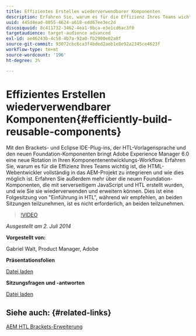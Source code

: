 ```yaml
---
title: Effizientes Erstellen wiederverwendbarer Komponenten
description: Erfahren Sie, warum es für die Effizienz Ihres Teams wichtig ist, die HTML-Webentwickler vollständig in das AEM-Projekt zu integrieren und wie dies möglich ist. Erfahren Sie außerdem mehr über die neuen Foundation-Komponenten, die mit serverseitigem JavaScript und HTL erstellt wurden, und wie Sie sie wiederverwenden und erweitern können.
uuid: 445d4ead-8055-4624-a618-edd67ee3ec2d
discoiquuid: 8c411732-3462-4ea1-9bca-e3e1cd6ac3f0
targetaudience: target-audience advanced
exl-id: ae46243b-4c58-4b7a-92a0-fb2900e02a8f
source-git-commit: 93072cbc6ca3f4bded2aeb1e8e92a2345ce4623f
workflow-type: tm+mt
source-wordcount: '196'
ht-degree: 3%

---
```


# Effizientes Erstellen wiederverwendbarer Komponenten{#efficiently-build-reusable-components}

Mit den Brackets- und Eclipse IDE-Plug-ins, der HTL-Vorlagensprache und den neuen Foundation-Komponenten bringt Adobe Experience Manager 6.0 eine neue Rotation in Ihren Komponentenentwicklungs-Workflow. Erfahren Sie, warum es für die Effizienz Ihres Teams wichtig ist, die HTML-Webentwickler vollständig in das AEM-Projekt zu integrieren und wie dies möglich ist. Erfahren Sie außerdem mehr über die neuen Foundation-Komponenten, die mit serverseitigem JavaScript und HTL erstellt wurden, und wie Sie sie wiederverwenden und erweitern können. Dies ist eine Folgesitzung von &quot;Einführung in HTL&quot;, während wir empfehlen, an beiden Sitzungen teilzunehmen, ist es nicht erforderlich, an beiden teilzunehmen.

>[!VIDEO](https://video.tv.adobe.com/v/19503/?quality=9)

*Ausgestellt am 2. Juli 2014*

**Vorgestellt von:**

Gabriel Walt, Product Manager, Adobe

**Präsentationsfolien**

[Datei laden](assets/efficiently-build-reusable-components.pdf)

**Sitzungsfragen und -antworten**

[Datei laden](assets/efficiently-build-reusable-components-q-a.pdf)

## Siehe auch: {#related-links}

[AEM HTL Brackets-Erweiterung](https://github.com/Adobe-Marketing-Cloud/aem-brackets-extension#AEM6#BeautifulMarkup)

<!--
[Get back to the Overview](https://helpx.adobe.com/experience-manager/kt/eseminars/gems/aem-index.html)
-->
